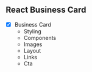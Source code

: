 ## React Business Card

-   [x] Business Card
    -   Styling
    -   Components
    -   Images
    -   Layout
    -   Links
    -   Cta
